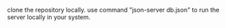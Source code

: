 clone the repository locally.
use command "json-server db.json" to run the server locally in your system.
